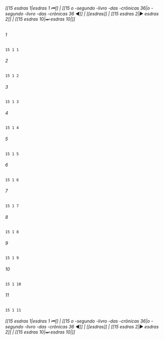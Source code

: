
###### [[15 еsdras 1|еsdras 1 ⏮]] | [[15 o -segundo -livro -das -crônicas 36|o -segundo -livro -das -crônicas 36 ◀]] | [[еsdras]] | [[15 еsdras 2|▶ еsdras 2]] | [[15 еsdras 10|⏭ еsdras 10|]]

###### 1
``` verse
15 1 1 
```
###### 2
``` verse
15 1 2 
```
###### 3
``` verse
15 1 3 
```
###### 4
``` verse
15 1 4 
```
###### 5
``` verse
15 1 5 
```
###### 6
``` verse
15 1 6 
```
###### 7
``` verse
15 1 7 
```
###### 8
``` verse
15 1 8 
```
###### 9
``` verse
15 1 9 
```
###### 10
``` verse
15 1 10 
```
###### 11
``` verse
15 1 11 
```

###### [[15 еsdras 1|еsdras 1 ⏮]] | [[15 o -segundo -livro -das -crônicas 36|o -segundo -livro -das -crônicas 36 ◀]] | [[еsdras]] | [[15 еsdras 2|▶ еsdras 2]] | [[15 еsdras 10|⏭ еsdras 10|]]

